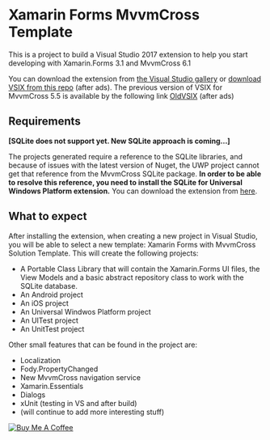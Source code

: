 # Xamarin Forms MvvmCross Template

This is a project to build a Visual Studio 2017 extension to help you start developing with Xamarin.Forms 3.1 and MvvmCross 6.1

You can download the extension from [the Visual Studio gallery](http://linkshrink.net/Mu7/VisualStudioMarketplace) or [download VSIX from this repo](http://linkshrink.net/Mu7/VSIXProject) (after ads).
The previous version of VSIX for MvvmCross 5.5 is available by the following link [OldVSIX](http://linkshrink.net/Mu7/OldVSIXProject5) (after ads)

## Requirements

__[SQLite does not support yet. New SQLite approach is coming...]__

The projects generated require a reference to the SQLite libraries, and because of issues with the latest version of Nuget, the UWP project cannot get that reference from the MvvmCross SQLite package. __In order to be able to resolve this reference, you need to install the SQLite for Universal Windows Platform extension.__ You can download the extension from [here](https://visualstudiogallery.msdn.microsoft.com/4913e7d5-96c9-4dde-a1a1-69820d615936). 

## What to expect

After installing the extension, when creating a new project in Visual Studio, you will be able to select a new template: Xamarin Forms with MvvmCross Solution Template. This will create the following projects:

* A Portable Class Library that will contain the Xamarin.Forms UI files, the View Models and a basic abstract repository class to work with the SQLite database.
* An Android project
* An iOS project
* An Universal Windwos Platform project
* An UITest project
* An UnitTest project

Other small features that can be found in the project are:

* Localization
* Fody.PropertyChanged
* New MvvmCross navigation service
* Xamarin.Essentials
* Dialogs
* xUnit (testing in VS and after build)
* (will continue to add more interesting stuff)


<a href="https://www.buymeacoffee.com/pauldatsiuk" target="_blank"><img src="https://www.buymeacoffee.com/assets/img/custom_images/purple_img.png" alt="Buy Me A Coffee" style="height: auto !important;width: auto !important;" ></a>

